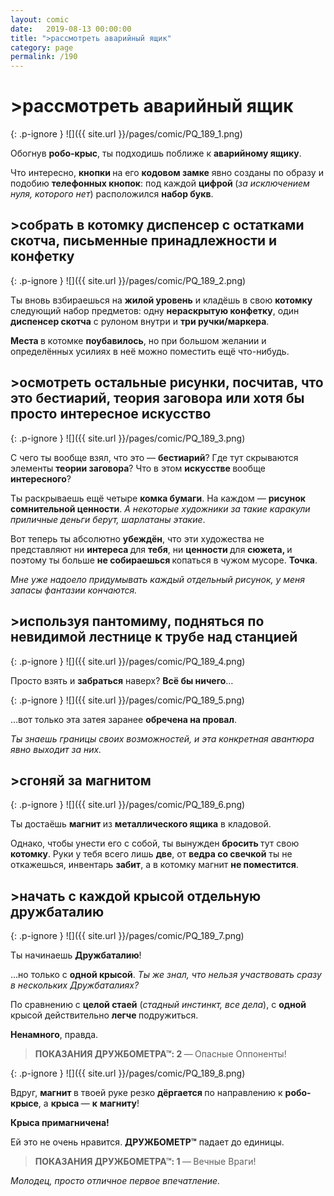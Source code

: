 ```yaml
---
layout: comic
date:   2019-08-13 00:00:00 
title: ">рассмотреть аварийный ящик"
category: page
permalink: /190
---
```

# >рассмотреть аварийный ящик

{: .p-ignore }
![]({{ site.url }}/pages/comic/PQ_189_1.png)

Обогнув <strong>робо-крыс</strong>, ты подходишь поближе к <strong>аварийному ящику</strong>.

Что интересно, <strong>кнопки </strong>на его <strong>кодовом замке</strong> явно созданы по образу и подобию <strong>телефонных кнопок</strong>: под каждой <strong>цифрой </strong>(<em>за исключением нуля, которого нет</em>) расположился <strong>набор букв</strong>.

## >собрать в котомку диспенсер с остатками скотча, письменные принадлежности и конфетку

{: .p-ignore }
![]({{ site.url }}/pages/comic/PQ_189_2.png)

Ты вновь взбираешься на <strong>жилой уровень</strong> и кладёшь в свою <strong>котомку </strong>следующий набор предметов: одну <strong>нераскрытую конфетку</strong>, один <strong>диспенсер скотча</strong> с рулоном внутри и <strong>три ручки/маркера</strong>.

<strong>Места </strong>в котомке <strong>поубавилось</strong>, но при большом желании и определённых усилиях в неё можно поместить ещё что-нибудь.

## >осмотреть остальные рисунки, посчитав, что это бестиарий, теория заговора или хотя бы просто интересное искусство

{: .p-ignore }
![]({{ site.url }}/pages/comic/PQ_189_3.png)

С чего ты вообще взял, что это — <strong>бестиарий</strong>? Где тут скрываются элементы <strong>теории заговора</strong>? Что в этом <strong>искусстве </strong>вообще <strong>интересного</strong>?

Ты раскрываешь ещё четыре <strong>комка бумаги</strong>. На каждом — <strong>рисунок сомнительной ценности</strong>. <em>А некоторые художники за такие каракули приличные деньги берут, шарлатаны этакие</em>.

Вот теперь ты абсолютно <strong>убеждён</strong>, что эти художества не представляют ни <strong>интереса </strong>для <strong>тебя</strong>, ни <strong>ценности </strong>для <strong>сюжета, </strong>и<strong> </strong>поэтому ты больше <strong>не собираешься </strong>копаться в чужом мусоре. <strong>Точка</strong>.

<em>Мне уже надоело придумывать каждый отдельный рисунок, у меня запасы фантазии кончаются.</em>

## >используя пантомиму, подняться по невидимой лестнице к трубе над станцией

{: .p-ignore }
![]({{ site.url }}/pages/comic/PQ_189_4.png)

Просто взять и <strong>забраться</strong> наверх? <strong>Всё бы ничего</strong>…

{: .p-ignore }
![]({{ site.url }}/pages/comic/PQ_189_5.png)

…вот только эта затея заранее <strong>обречена на провал</strong>.

<em>Ты знаешь границы своих возможностей, и эта конкретная авантюра явно выходит за них.</em>

## >сгоняй за магнитом

{: .p-ignore }
![]({{ site.url }}/pages/comic/PQ_189_6.png)

Ты достаёшь <strong>магнит </strong>из <strong>металлического ящика</strong> в кладовой.

Однако, чтобы унести его с собой, ты вынужден <strong>бросить </strong>тут свою <strong>котомку</strong>. Руки у тебя всего лишь <strong>две</strong>, от <strong>ведра со свечкой</strong> ты не откажешься, инвентарь <strong>забит</strong>, а в котомку магнит <strong>не поместится</strong>.

## >начать с каждой крысой отдельную дружбаталию

{: .p-ignore }
![]({{ site.url }}/pages/comic/PQ_189_7.png)

Ты начинаешь <strong>Дружбаталию</strong>!

…но только с <strong>одной крысой</strong>. <em>Ты же знал, что нельзя участвовать сразу в нескольких Дружбаталиях?</em>

По сравнению с <strong>целой стаей</strong> (<em>стадный инстинкт, все дела</em>), с <strong>одной </strong>крысой действительно <strong>легче </strong>подружиться. 

<strong>Ненамного</strong>, правда.

<blockquote><strong>ПОКАЗАНИЯ ДРУЖБОМЕТРА™: 2 </strong>—<strong> </strong>Опасные Оппоненты!</blockquote>

{: .p-ignore }
![]({{ site.url }}/pages/comic/PQ_189_8.png)

Вдруг, <strong>магнит </strong>в твоей руке резко <strong>дёргается </strong>по направлению к <strong>робо-крысе</strong>, а <strong>крыса </strong>— <strong>к</strong> <strong>магниту</strong>!

<strong>Крыса примагничена!</strong> 

Ей это не очень нравится. <strong>ДРУЖБОМЕТР™</strong> падает до единицы.

<blockquote><strong>ПОКАЗАНИЯ ДРУЖБОМЕТРА™: 1 </strong>—<strong> </strong>Вечные Враги!</blockquote>

<em>Молодец, просто отличное первое впечатление.</em>
